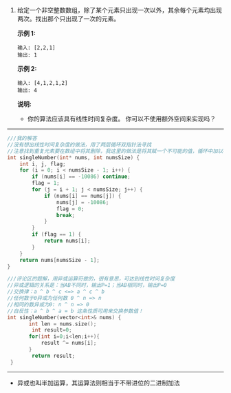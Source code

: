 1. 给定一个非空整数数组，除了某个元素只出现一次以外，其余每个元素均出现两次。找出那个只出现了一次的元素。
    

    **示例 1:**
    ```
    输入: [2,2,1]
    输出: 1
    ```
    **示例 2:**
    
    ```
    输入: [4,1,2,1,2]
    输出: 4
    ```
 
    **说明:**

    - 你的算法应该具有线性时间复杂度。 你可以不使用额外空间来实现吗？
***
```C
///我的解答
//没有想出线性时间复杂度的做法，用了两层循环双指针法寻找
//注意找到重复元素要在数组中将其删除，我这里的做法是将其赋一个不可能的值，循环中加以判断是否continue
int singleNumber(int* nums, int numsSize) {
    int i, j, flag;
    for (i = 0; i < numsSize - 1; i++) {
        if (nums[i] == -10086) continue;
        flag = 1;
        for (j = i + 1; j < numsSize; j++) {
            if (nums[i] == nums[j]) {
                nums[j] = -10086;
                flag = 0;
                break;
            }
        }
        if (flag == 1) {
            return nums[i];
        }
    }
    return nums[numsSize - 1];
}
```
```C++
///评论区的题解，用异或运算符做的，很有意思，可达到线性时间复杂度
//异或逻辑的关系是：当AB不同时，输出P=1；当AB相同时，输出P=0
//交换律：a ^ b ^ c <=> a ^ c ^ b
//任何数于0异或为任何数 0 ^ n => n
//相同的数异或为0: n ^ n => 0
//自反性：a ^ b ^ a = b 这条性质可用来交换参数值！
int singleNumber(vector<int>& nums) {
       int len = nums.size();
        int result=0;
       for(int i=0;i<len;i++){
           result ^= nums[i];
       } 
        return result;
 }
```
***
- 异或也叫半加运算，其运算法则相当于不带进位的二进制加法
